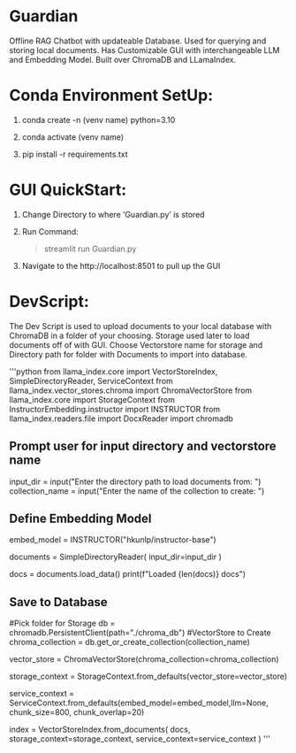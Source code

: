 # Guardian
Offline RAG Chatbot with updateable Database. Used for querying and storing local documents. Has Customizable GUI with interchangeable LLM and Embedding Model. Built over ChromaDB and LLamaIndex.

# Conda Environment SetUp:
1. conda create -n (venv name) python=3.10

2. conda activate (venv name)
   
3. pip install -r requirements.txt

# GUI QuickStart:
1. Change Directory to where ‘Guardian.py’ is stored 

2. Run Command: 

    >streamlit run Guardian.py

3. Navigate to the http://localhost:8501 to pull up the GUI

# DevScript:
The Dev Script is used to upload documents to your local database with ChromaDB in a folder of your choosing. Storage used later to load documents off of with GUI. Choose Vectorstore name for storage and Directory path for folder with Documents to import into database.

'''python
from llama_index.core import VectorStoreIndex, SimpleDirectoryReader, ServiceContext
from llama_index.vector_stores.chroma import ChromaVectorStore
from llama_index.core import StorageContext
from InstructorEmbedding.instructor import INSTRUCTOR
from llama_index.readers.file import DocxReader
import chromadb

## Prompt user for input directory and vectorstore name
input_dir = input("Enter the directory path to load documents from: ")
collection_name = input("Enter the name of the collection to create: ")

## Define Embedding Model
embed_model = INSTRUCTOR("hkunlp/instructor-base")

documents = SimpleDirectoryReader(
    input_dir=input_dir
)

docs = documents.load_data()
print(f"Loaded {len(docs)} docs")

## Save to Database
#Pick folder for Storage
db = chromadb.PersistentClient(path="./chroma_db")
#VectorStore to Create
chroma_collection = db.get_or_create_collection(collection_name)

vector_store = ChromaVectorStore(chroma_collection=chroma_collection)

storage_context = StorageContext.from_defaults(vector_store=vector_store)

service_context = ServiceContext.from_defaults(embed_model=embed_model,llm=None,
                                               chunk_size=800,
                                               chunk_overlap=20)

index = VectorStoreIndex.from_documents(
    docs, storage_context=storage_context, service_context=service_context
)
'''

